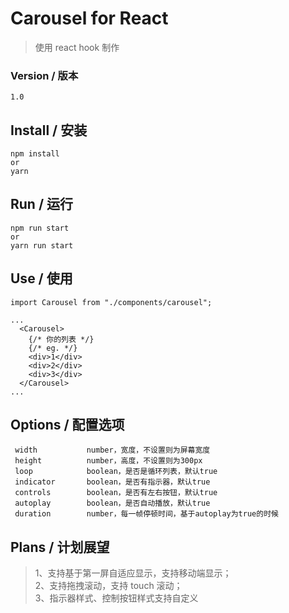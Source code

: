 # Carousel for React

> 使用 react hook 制作

### Version / 版本

    1.0

## Install / 安装
   
    npm install 
    or
    yarn

## Run / 运行

    npm run start
    or
    yarn run start

## Use / 使用

    import Carousel from "./components/carousel";

    ...
      <Carousel>
        {/* 你的列表 */}
        {/* eg. */}
        <div>1</div>
        <div>2</div>
        <div>3</div>
      </Carousel>
    ...

## Options / 配置选项

     width           number，宽度，不设置则为屏幕宽度
     height          number，高度，不设置则为300px
     loop            boolean，是否是循环列表，默认true
     indicator       boolean，是否有指示器，默认true
     controls        boolean，是否有左右按钮，默认true
     autoplay        boolean，是否自动播放，默认true
     duration        number，每一帧停顿时间，基于autoplay为true的时候

## Plans / 计划展望

> 1、支持基于第一屏自适应显示，支持移动端显示；<br/>
> 2、支持拖拽滚动，支持 touch 滚动；<br/>
> 3、指示器样式、控制按钮样式支持自定义<br/>
